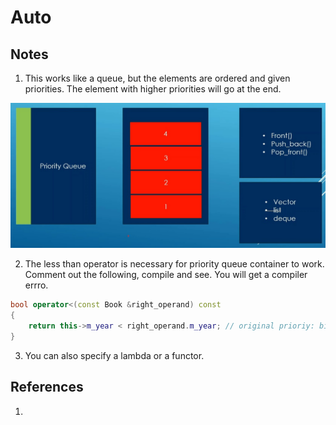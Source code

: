 # Auto

## Notes
1. This works like a queue, but the elements are ordered and given priorities. The element with higher priorities will go at the end. 

![Priority Queue](52_50_Priority_Queue_From_Basics.jpg)

2.  The less than operator is necessary for priority queue container to work. Comment out the following, compile and see. You will get a compiler errro.

```cpp
bool operator<(const Book &right_operand) const
{
    return this->m_year < right_operand.m_year; // original prioriy: bigger year comes to the top.
}
```

3. You can also specify a lambda or a functor. 

## References

1. 

